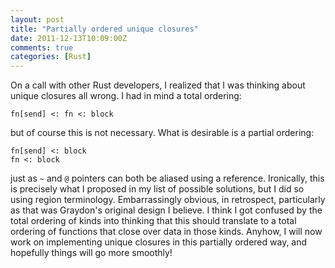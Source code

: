 ```yaml
---
layout: post
title: "Partially ordered unique closures"
date: 2011-12-13T10:09:00Z
comments: true
categories: [Rust]
---
```


On a call with other Rust developers, I realized that I was thinking about
unique closures all wrong.  I had in mind a total ordering:

    fn[send] <: fn <: block
    
but of course this is not necessary.  What is desirable is a partial ordering:

    fn[send] <: block
    fn <: block
    
just as `~` and `@` pointers can both be aliased using a reference.
Ironically, this is precisely what I proposed in my list of possible
solutions, but I did so using region terminology.  Embarrassingly
obvious, in retrospect, particularly as that was Graydon's original
design I believe.  I think I got confused by the total ordering of
kinds into thinking that this should translate to a total ordering of
functions that close over data in those kinds.  Anyhow, I will now
work on implementing unique closures in this partially ordered way,
and hopefully things will go more smoothly!
